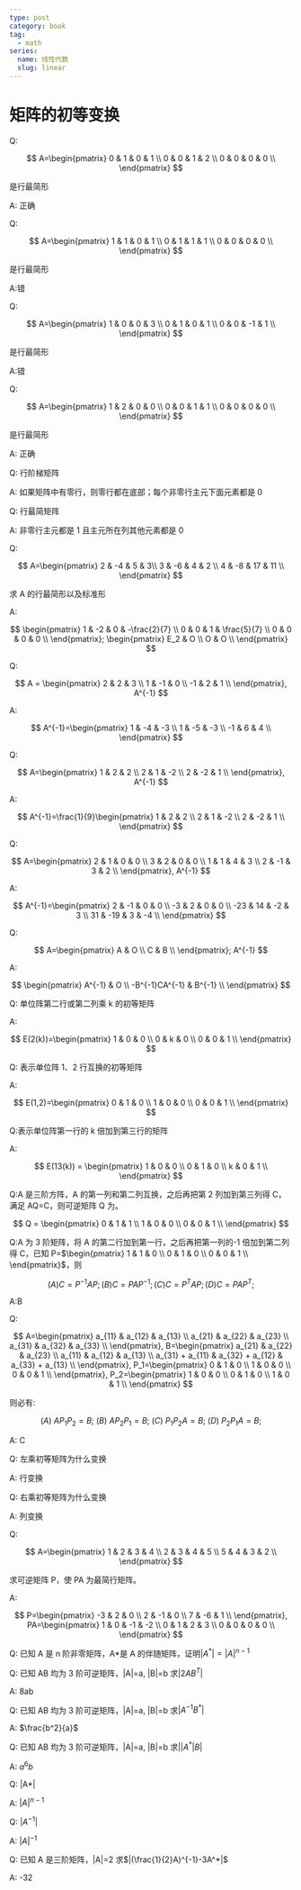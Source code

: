 ```yaml
---
type: post
category: book
tag:
  - math
series:
  name: 线性代数
  slug: linear
---
```


# 矩阵的初等变换

Q:

$$
A=\begin{pmatrix}
    0 & 1 & 0 & 1 \\
    0 & 0 & 1 & 2 \\
    0 & 0 & 0 & 0 \\
\end{pmatrix}
$$

是行最简形

A: 正确

Q:

$$
A=\begin{pmatrix}
    1 & 1 & 0 & 1 \\
    0 & 1 & 1 & 1 \\
    0 & 0 & 0 & 0 \\
\end{pmatrix}
$$

是行最简形

A:错

Q:

$$
A=\begin{pmatrix}
    1 & 0 & 0 & 3 \\
    0 & 1 & 0 & 1 \\
    0 & 0 & -1 & 1 \\
\end{pmatrix}
$$

是行最简形

A:错

Q:

$$
A=\begin{pmatrix}
    1 & 2 & 0 & 0 \\
    0 & 0 & 1 & 1 \\
    0 & 0 & 0 & 0 \\
\end{pmatrix}
$$

是行最简形

A: 正确

Q: 行阶梯矩阵

A: 如果矩阵中有零行，则零行都在底部；每个非零行主元下面元素都是 0

Q: 行最简矩阵

A: 非零行主元都是 1 且主元所在列其他元素都是 0

Q:

$$
A=\begin{pmatrix}
    2 & -4 & 5 & 3\\
    3 & -6 & 4 & 2 \\
    4 & -8 & 17 & 11 \\
\end{pmatrix}
$$

求 A 的行最简形以及标准形

A:

$$
\begin{pmatrix}
    1 & -2 & 0 & -\frac{2}{7} \\
    0 & 0 & 1 & \frac{5}{7} \\
    0 & 0 & 0 & 0 \\
\end{pmatrix};
\begin{pmatrix}
    E_2 & O \\
    O & O \\
\end{pmatrix}
$$

Q:

$$
A = \begin{pmatrix}
    2 & 2 & 3 \\
    1 & -1 & 0 \\
    -1 & 2 & 1 \\
\end{pmatrix},
A^{-1}
$$

A:

$$
A^{-1}=\begin{pmatrix}
    1 & -4 & -3 \\
    1 & -5 & -3 \\
    -1 & 6 & 4 \\
\end{pmatrix}
$$

Q:

$$
A=\begin{pmatrix}
    1 & 2 & 2 \\
    2 & 1 & -2 \\
    2 & -2 & 1 \\
\end{pmatrix},
A^{-1}
$$

A:

$$
A^{-1}=\frac{1}{9}\begin{pmatrix}
    1 & 2 & 2 \\
    2 & 1 & -2 \\
    2 & -2 & 1 \\
\end{pmatrix}
$$

Q:

$$
A=\begin{pmatrix}
    2 & 1 & 0 & 0 \\
    3 & 2 & 0 & 0 \\
    1 & 1 & 4 & 3 \\
    2 & -1 & 3 & 2 \\
\end{pmatrix},
A^{-1}
$$

A:

$$
A^{-1}=\begin{pmatrix}
    2 & -1 & 0 & 0 \\
    -3 & 2 & 0 & 0 \\
    -23 & 14 & -2 & 3 \\
    31 & -19 & 3 & -4 \\
\end{pmatrix}
$$

Q:

$$
A=\begin{pmatrix}
    A & O \\
    C & B \\
\end{pmatrix};
A^{-1}
$$

A:

$$
\begin{pmatrix}
    A^{-1} & O \\
    -B^{-1}CA^{-1} & B^{-1} \\
\end{pmatrix}
$$

Q: 单位阵第二行或第二列乘 k 的初等矩阵

A:

$$
E(2(k))=\begin{pmatrix}
    1 & 0 & 0 \\
    0 & k & 0 \\
    0 & 0 & 1 \\
\end{pmatrix}
$$

Q: 表示单位阵 1、2 行互换的初等矩阵

A:

$$
E(1,2)=\begin{pmatrix}
     0 & 1 & 0 \\
     1 & 0 & 0 \\
     0 & 0 & 1 \\
\end{pmatrix}
$$

Q:表示单位阵第一行的 k 倍加到第三行的矩阵

A:

$$
E(13(k)) = \begin{pmatrix}
    1 & 0 & 0 \\
    0 & 1 & 0 \\
    k & 0 & 1 \\
\end{pmatrix}
$$

Q:A 是三阶方阵，A 的第一列和第二列互换，之后再把第 2 列加到第三列得 C，满足 AQ=C，则可逆矩阵 Q 为。

$$
Q = \begin{pmatrix}
    0 & 1 & 1 \\
    1 & 0 & 0 \\
    0 & 0 & 1 \\
\end{pmatrix}
$$

Q:A 为 3 阶矩阵，将 A 的第二行加到第一行，之后再把第一列的-1 倍加到第二列得 C，已知 P=$\begin{pmatrix} 1 & 1 & 0 \\ 0 & 1 & 0 \\ 0 & 0 & 1 \\ \end{pmatrix}$，则

$$
(A) C=P^{-1}AP;
(B) C=PAP^{-1};
(C) C=P^TAP;
(D) C=PAP^T;
$$

A:B

Q:

$$
A=\begin{pmatrix}
    a_{11} & a_{12} & a_{13} \\
    a_{21} & a_{22} & a_{23} \\
    a_{31} & a_{32} & a_{33} \\
\end{pmatrix},
B=\begin{pmatrix}
    a_{21} & a_{22} & a_{23} \\
    a_{11} & a_{12} & a_{13} \\
    a_{31} + a_{11} & a_{32} + a_{12} & a_{33} + a_{13} \\
\end{pmatrix},
P_1=\begin{pmatrix}
    0 & 1 & 0 \\
    1 & 0 & 0 \\
    0 & 0 & 1 \\
\end{pmatrix},
P_2=\begin{pmatrix}
    1 & 0 & 0 \\
    0 & 1 & 0 \\
    1 & 0 & 1 \\
\end{pmatrix}
$$

则必有:

$$
(A)\ AP_1P_2 = B;
\ (B)\ AP_2P_1 = B;
\ (C)\ P_1P_2A = B;
\ (D)\ P_2P_1A = B;
$$

A: C

Q: 左乘初等矩阵为什么变换

A: 行变换

Q: 右乘初等矩阵为什么变换

A: 列变换

Q:

$$
A=\begin{pmatrix}
    1 & 2 & 3 & 4 \\
    2 & 3 & 4 & 5 \\
    5 & 4 & 3 & 2 \\
\end{pmatrix}
$$

求可逆矩阵 P，使 PA 为最简行矩阵。

A:

$$
P=\begin{pmatrix}
    -3 & 2 & 0 \\
    2 & -1 & 0 \\
    7 & -6 & 1 \\
\end{pmatrix},
PA=\begin{pmatrix}
    1 & 0 & -1 & -2 \\
    0 & 1 & 2 & 3 \\
    0 & 0 & 0 & 0 \\
\end{pmatrix}
$$

Q: 已知 A 是 n 阶非零矩阵，A\*是 A 的伴随矩阵，证明$|A^*|=|A|^{n-1}$

Q: 已知 AB 均为 3 阶可逆矩阵，|A|=a, |B|=b 求$|2AB^T|$

A: 8ab

Q: 已知 AB 均为 3 阶可逆矩阵，|A|=a, |B|=b 求$|A^{-1}B^*|$

A: $\frac{b^2}{a}$

Q: 已知 AB 均为 3 阶可逆矩阵，|A|=a, |B|=b 求$||A^*|B|$

A: $a^6b$

Q: |A\*|

A: $|A|^{n-1}$

Q: $|A^{-1}|$

A: $|A|^{-1}$

Q: 已知 A 是三阶矩阵，|A|=2 求$|(\frac{1}{2}A)^{-1}-3A^*|$

A: -32
